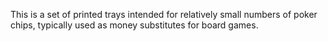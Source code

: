 This is a set of printed trays intended for relatively small numbers of poker
chips, typically used as money substitutes for board games.

